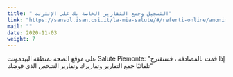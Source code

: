```yaml
---
title: " التسجيل وجمع التقارير الخاصة بك على الإنترنت"
link: "https://sansol.isan.csi.it/la-mia-salute/#/referti-online/anonimo"
mail: ""
date: 2020-11-03
weight: 7
---
```


على موقع الصحة بمنطقة البيدمونت Salute Piemonte: "إذا قمت بالمصادقة ، فسنقترح تلقائيًا جمع التقارير وتقاريرك وتقارير الشخص الذي فوضك"